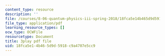 ```yaml
---
content_type: resource
description: ''
file: /courses/8-06-quantum-physics-iii-spring-2018/18fca5e14b465d9d5918c9a4707e5cc9_lw5ka_lJFkU.pdf
file_type: application/pdf
learning_resource_types: []
ocw_type: OCWFile
resourcetype: Document
title: 3play pdf file
uid: 18fca5e1-4b46-5d9d-5918-c9a4707e5cc9
---
```

